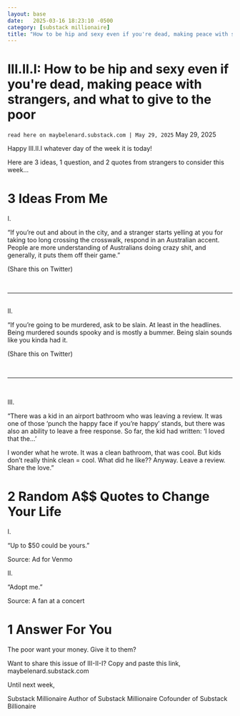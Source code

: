 ```yaml
---
layout: base
date:   2025-03-16 18:23:10 -0500
category: [substack millionaire]
title: "How to be hip and sexy even if you're dead, making peace with strangers, and what to give to the poor"
---
```


# III.II.I: How to be hip and sexy even if you're dead, making peace with strangers, and what to give to the poor
`read here on maybelenard.substack.com | May 29, 2025`
May 29, 2025

Happy III.II.I whatever day of the week it is today!

Here are 3 ideas, 1 question, and 2 quotes from strangers to consider this week...


# 3 Ideas From Me
I.

“If you’re out and about in the city, and a stranger starts yelling at you for taking too long crossing the crosswalk, respond in an Australian accent. People are more understanding of Australians doing crazy shit, and generally, it puts them off their game.”

(Share this on Twitter)

<br>

---

<br>
​II.

“If you’re going to be murdered, ask to be slain. At least in the headlines. Being murdered sounds spooky and is mostly a bummer. Being slain sounds like you kinda had it.

(Share this on Twitter)


<br>

---

<br>

III.

“There was a kid in an airport bathroom who was leaving a review. It was one of those ‘punch the happy face if you’re happy’ stands, but there was also an ability to leave a free response. So far, the kid had written: ‘I loved that the…’

I wonder what he wrote. It was a clean bathroom, that was cool. But kids don’t really think clean = cool. What did he like?? Anyway. Leave a review. Share the love.”


# 2 Random A$$ Quotes to Change Your Life
I.

“Up to $50 could be yours.”

Source: Ad for Venmo​

​II.

“Adopt me.”

Source: A fan at a concert


# 1 Answer For You
The poor want your money. Give it to them?

Want to share this issue of III-II-I? Copy and paste this link, maybelenard.substack.com

Until next week,

Substack Millionaire​​
​Author of Substack Millionaire
Cofounder of Substack Billionaire